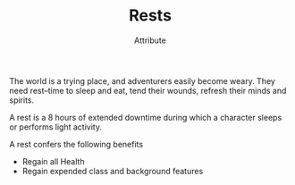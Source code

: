 <header>

# Rests

<p class="subheading">Attribute</p>

</header>

The world is a trying place, and adventurers easily become weary. They need rest–time to sleep and eat, tend their wounds, refresh their minds and spirits.

A rest is a 8 hours of extended downtime during which a character sleeps or performs light activity.

A rest confers the following benefits

  * Regain all Health
  * Regain expended class and background features
